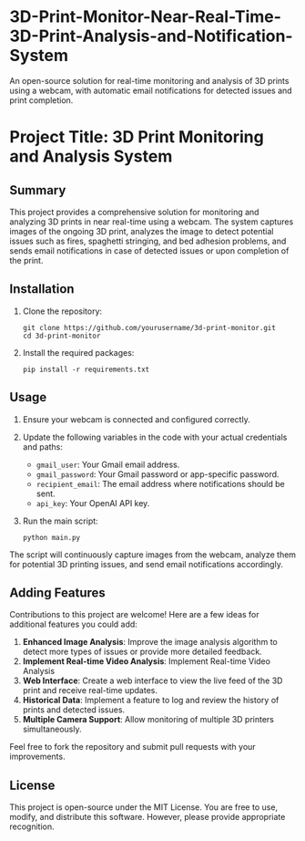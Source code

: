 # 3D-Print-Monitor-Near-Real-Time-3D-Print-Analysis-and-Notification-System
An open-source solution for real-time monitoring and analysis of 3D prints using a webcam, with automatic email notifications for detected issues and print completion.

# Project Title: 3D Print Monitoring and Analysis System

## Summary
This project provides a comprehensive solution for monitoring and analyzing 3D prints in near real-time using a webcam. The system captures images of the ongoing 3D print, analyzes the image to detect potential issues such as fires, spaghetti stringing, and bed adhesion problems, and sends email notifications in case of detected issues or upon completion of the print.

## Installation
1. Clone the repository:
   ```
   git clone https://github.com/yourusername/3d-print-monitor.git
   cd 3d-print-monitor
   ```

2. Install the required packages:
   ```
   pip install -r requirements.txt
   ```

## Usage
1. Ensure your webcam is connected and configured correctly.
2. Update the following variables in the code with your actual credentials and paths:
   - `gmail_user`: Your Gmail email address.
   - `gmail_password`: Your Gmail password or app-specific password.
   - `recipient_email`: The email address where notifications should be sent.
   - `api_key`: Your OpenAI API key.

3. Run the main script:
   ```
   python main.py
   ```

The script will continuously capture images from the webcam, analyze them for potential 3D printing issues, and send email notifications accordingly.

## Adding Features
Contributions to this project are welcome! Here are a few ideas for additional features you could add:
1. **Enhanced Image Analysis**: Improve the image analysis algorithm to detect more types of issues or provide more detailed feedback.
2. **Implement Real-time Video Analysis**: Implement Real-time Video Analysis
3. **Web Interface**: Create a web interface to view the live feed of the 3D print and receive real-time updates.
4. **Historical Data**: Implement a feature to log and review the history of prints and detected issues.
5. **Multiple Camera Support**: Allow monitoring of multiple 3D printers simultaneously.

Feel free to fork the repository and submit pull requests with your improvements.

## License
This project is open-source under the MIT License. You are free to use, modify, and distribute this software. However, please provide appropriate recognition.
